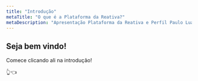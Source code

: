 ```yaml
---
title: "Introdução"
metaTitle: "O que é a Plataforma da Reativa?"
metaDescription: "Apresentação Plataforma da Reativa e Perfil Paulo Luan"
---
```


## Seja bem vindo!

Comece clicando ali na introdução!

👆👈